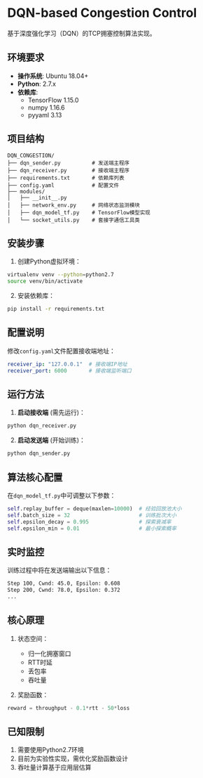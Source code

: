 # DQN-based Congestion Control

基于深度强化学习（DQN）的TCP拥塞控制算法实现。

## 环境要求

- **操作系统**: Ubuntu 18.04+
- **Python**: 2.7.x
- **依赖库**: 
  - TensorFlow 1.15.0
  - numpy 1.16.6
  - pyyaml 3.13

## 项目结构

```plaintext
DQN_CONGESTION/
├── dqn_sender.py          # 发送端主程序
├── dqn_receiver.py        # 接收端主程序
├── requirements.txt       # 依赖库列表
├── config.yaml            # 配置文件
├── modules/
│   ├── __init__.py
│   ├── network_env.py     # 网络状态监测模块
│   ├── dqn_model_tf.py    # TensorFlow模型实现
│   └── socket_utils.py    # 套接字通信工具类
```

## 安装步骤

1. 创建Python虚拟环境：
```bash
virtualenv venv --python=python2.7
source venv/bin/activate
```

2. 安装依赖库：
```bash
pip install -r requirements.txt
```

## 配置说明

修改`config.yaml`文件配置接收端地址：
```yaml
receiver_ip: "127.0.0.1"  # 接收端IP地址
receiver_port: 6000       # 接收端监听端口
```

## 运行方法

1. **启动接收端** (需先运行)：
```bash
python dqn_receiver.py
```

2. **启动发送端** (开始训练)：
```bash
python dqn_sender.py
```

## 算法核心配置

在`dqn_model_tf.py`中可调整以下参数：
```python
self.replay_buffer = deque(maxlen=10000)  # 经验回放池大小
self.batch_size = 32                      # 训练批次大小
self.epsilon_decay = 0.995                # 探索衰减率
self.epsilon_min = 0.01                   # 最小探索概率
```

## 实时监控

训练过程中将在发送端输出以下信息：
```bash
Step 100, Cwnd: 45.0, Epsilon: 0.608
Step 200, Cwnd: 78.0, Epsilon: 0.372
...
```

## 核心原理

1. 状态空间：
   - 归一化拥塞窗口
   - RTT时延 
   - 丢包率
   - 吞吐量

2. 奖励函数：
```python
reward = throughput - 0.1*rtt - 50*loss
```

## 已知限制

1. 需要使用Python2.7环境
2. 目前为实验性实现，需优化奖励函数设计
3. 吞吐量计算基于应用层估算